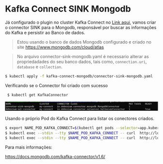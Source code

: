 # Kafka Connect SINK Mongodb

Já configurado o plugin no cluster Kafka Connect no [Link aqui](../kafka-connect), vamos criar o connector SINK para o Mongodb, responsável por buscar as informações do Kafka e persistir ao Banco de dados.

> Estou usando o banco de dados Mongodb configurado e criado no site https://www.mongodb.com/cloud/atlas

> No arquivo connector-sink-mongodb.yaml é necessario alterar as propriedadades do seu banco dados, tais como, `connection.uri`, `database` e `collection`.


```sh
$ kubectl apply -f kafka-connect-mongodb/connector-sink-mongodb.yaml
```
Verificando se o Connector foi criado com sucesso

```sh
 $ kubectl get KafkaConnector
 ```

![](../documentos/connect-mongodb-01.png)

Usando o próprio Pod do Kafka Connect para listar os conectores criados.

```sh
$ export NAME_POD_KAFKA_CONNECT=$(kubectl get pods --selector=app.kubernetes.io/instance=my-connect --output=jsonpath={.items..metadata.name})
$ kubectl exec --stdin --tty $NAME_POD_KAFKA_CONNECT -- curl  http://localhost:8083/connectors
$ kubectl exec --stdin --tty $NAME_POD_KAFKA_CONNECT -- curl  http://localhost:8083/connectors/connetor-sink-mongodb/status

```

Para mais informações:

https://docs.mongodb.com/kafka-connector/v1.6/